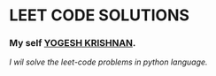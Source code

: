 
# LEET CODE SOLUTIONS

### My self [YOGESH KRISHNAN](https://www.linkedin.com/in/YOGESH-KRISHNAN-S/).
_I wil solve the leet-code problems in python language._


